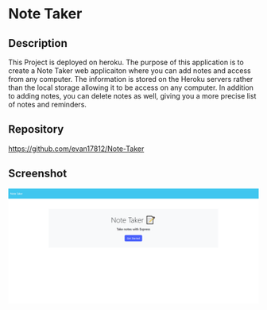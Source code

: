 # Note Taker

## Description

This Project is deployed on heroku. The purpose of this application is to create a Note Taker web applicaiton where you can add notes and access from any computer. The information is stored on the Heroku servers rather than the local storage allowing it to be access on any computer. In addition to adding notes, you can delete notes as well, giving you a more precise list of notes and reminders.

## Repository
https://github.com/evan17812/Note-Taker

## Screenshot
![alt text](Develop/Image.png)
